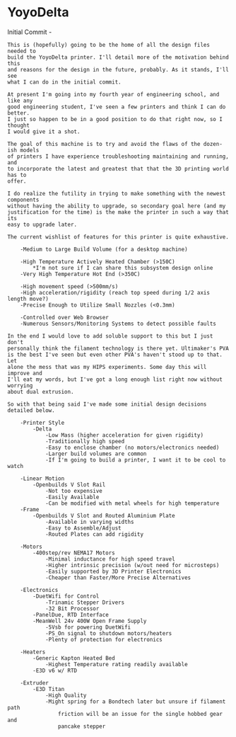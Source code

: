 # YoyoDelta

Initial Commit - 

	This is (hopefully) going to be the home of all the design files needed to 
	build the YoyoDelta printer. I'll detail more of the motivation behind this
	and reasons for the design in the future, probably. As it stands, I'll see
	what I can do in the initial commit.

	At present I'm going into my fourth year of engineering school, and like any
	good engineering student, I've seen a few printers and think I can do better.
	I just so happen to be in a good position to do that right now, so I thought
	I would give it a shot.

	The goal of this machine is to try and avoid the flaws of the dozen-ish models
	of printers I have experience troubleshooting maintaining and running, and
	to incorporate the latest and greatest that that the 3D printing world has to
	offer. 

	I do realize the futility in trying to make something with the newest components
	without having the ability to upgrade, so secondary goal here (and my 
	justification for the time) is the make the printer in such a way that its
	easy to upgrade later.

	The current wishlist of features for this printer is quite exhaustive.
		
		-Medium to Large Build Volume (for a desktop machine)
		
		-High Temperature Actively Heated Chamber (>150C)
			*I'm not sure if I can share this subsystem design online
		-Very High Temperature Hot End (>350C)
		
		-High movement speed (>500mm/s)
		-High acceleration/rigidity (reach top speed during 1/2 axis length move?)
		-Precise Enough to Utilize Small Nozzles (<0.3mm)

		-Controlled over Web Browser
		-Numerous Sensors/Monitoring Systems to detect possible faults

	In the end I would love to add soluble support to this but I just don't
	personally think the filament technology is there yet. Ultimaker's PVA
	is the best I've seen but even other PVA's haven't stood up to that. Let
	alone the mess that was my HIPS experiments. Some day this will improve and
	I'll eat my words, but I've got a long enough list right now without worrying
	about dual extrusion.

	So with that being said I've made some initial design decisions detailed below.

		-Printer Style
			-Delta
				-Low Mass (higher acceleration for given rigidity)
				-Traditionally high speed
				-Easy to enclose chamber (no motors/electronics needed)
				-Larger build volumes are common
				-If I'm going to build a printer, I want it to be cool to watch

		-Linear Motion
			-Openbuilds V Slot Rail
				-Not too expensive
				-Easily Available
				-Can be modified with metal wheels for high temperature
		-Frame
			-Openbuilds V Slot and Routed Aluminium Plate
				-Available in varying widths
				-Easy to Assemble/Adjust
				-Routed Plates can add rigidity

		-Motors
			-400step/rev NEMA17 Motors
				-Minimal inductance for high speed travel
				-Higher intrinsic precision (w/out need for microsteps)
				-Easily supported by 3D Printer Electronics
				-Cheaper than Faster/More Precise Alternatives 

		-Electronics
			-DuetWifi for Control
				-Trinamic Stepper Drivers
				-32 Bit Processor
			-PanelDue, RTD Interface
			-MeanWell 24v 400W Open Frame Supply
				-5Vsb for powering DuetWifi
				-PS_On signal to shutdown motors/heaters
				-Plenty of protection for electronics

		-Heaters
			-Generic Kapton Heated Bed
				-Highest Temperature rating readily available
			-E3D v6 w/ RTD 

		-Extruder
			-E3D Titan
				-High Quality
				-Might spring for a Bondtech later but unsure if filament path
					friction will be an issue for the single hobbed gear and
					pancake stepper